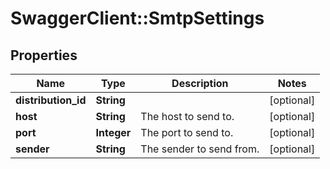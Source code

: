 # SwaggerClient::SmtpSettings

## Properties
Name | Type | Description | Notes
------------ | ------------- | ------------- | -------------
**distribution_id** | **String** |  | [optional] 
**host** | **String** | The host to send to. | [optional] 
**port** | **Integer** | The port to send to. | [optional] 
**sender** | **String** | The sender to send from. | [optional] 

